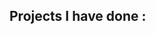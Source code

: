 <h2>Projects I have done : </h2>

<img href="https://github-readme-stats.vercel.app/api/pin/?username=anuraghazra&repo=github-readme-stats"/>

<img href="https://github-readme-stats.vercel.app/api/pin/?username=anuraghazra&repo=github-readme-stats&themes=dracula"/>

<img href="https://github-readme-stats.vercel.app/api/pin/?username=anuraghazra&repo=github-readme-stats&themes=dracula"/>

<img href="https://github-readme-stats.vercel.app/api/pin/?username=anuraghazra&repo=github-readme-stats&themes=dracula"/>

<img href="https://github-readme-stats.vercel.app/api/pin/?username=anuraghazra&repo=github-readme-stats&themes=dracula"/>

<img href="https://github-readme-stats.vercel.app/api/pin/?username=anuraghazra&repo=github-readme-stats&themes=dracula"/>

<img href="https://github-readme-stats.vercel.app/api/pin/?username=anuraghazra&repo=github-readme-stats&themes=dracula"/>